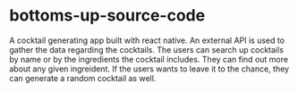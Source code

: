 # bottoms-up-source-code
 A cocktail generating app built with react native. 
 An external API is used to gather the data regarding the cocktails.
 The users can search up cocktails by name or by the ingredients the cocktail includes. 
 They can find out more about any given ingreident.
 If the users wants to leave it to the chance, they can generate a random cocktail as well.
